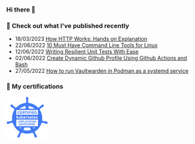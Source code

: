 ### Hi there 👋

<!--
**daydiff/daydiff** is a ✨ _special_ ✨ repository because its `README.md` (this file) appears on your GitHub profile.

Here are some ideas to get you started:

- 🔭 I’m currently working on ...
- 🌱 I’m currently learning ...
- 👯 I’m looking to collaborate on ...
- 🤔 I’m looking for help with ...
- 💬 Ask me about ...
- 📫 How to reach me: ...
- ⚡ Fun fact: ...
-->

### 📖 Check out what I've published recently

<!--blog:start-->
* 18/03/2023 [How HTTP Works: Hands on Explanation](https://atabakoff.com/how-http-works-hands-on-explanation/)
* 22/06/2022 [10 Must Have Command Line Tools for Linux](https://atabakoff.com/10-must-have-command-line-tools-for-linux/)
* 12/06/2022 [Writing Resilient Unit Tests With Ease](https://atabakoff.com/writing-resilient-unit-tests/)
* 02/06/2022 [Create Dynamic Github Profile Using Github Actions and Bash](https://atabakoff.com/creating-a-dynamic-github-profile-with-github-actions-and-bash/)
* 27/05/2022 [How to run Vaultwarden in Podman as a systemd service](https://atabakoff.com/how-to-run-vaultwarden-in-podman-as-a-systemd-service/)
<!--blog:end-->

### 🔏 My certifications

[![CKAD: Certified Kubernetes Application Developer](https://raw.githubusercontent.com/daydiff/daydiff/master/static/ckad_from_cncfsite.png "CKAD: Certified Kubernetes Application Developer")](https://www.credly.com/badges/0d44ab28-9992-46d5-8e0f-9e1f998b95a6/public_url)
